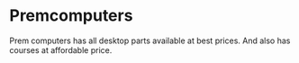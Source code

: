 # Premcomputers
Prem computers has all desktop parts available at best prices. And also has courses at affordable price.
